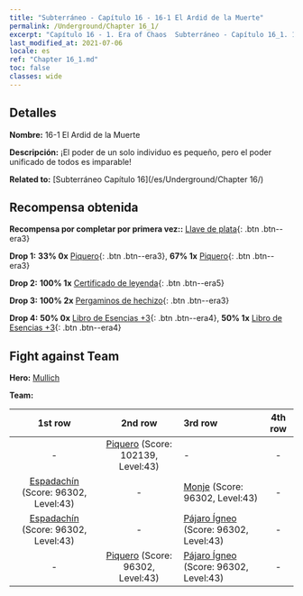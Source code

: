 ```yaml
---
title: "Subterráneo - Capítulo 16 - 16-1 El Ardid de la Muerte"
permalink: /Underground/Chapter 16_1/
excerpt: "Capítulo 16 - 1. Era of Chaos  Subterráneo - Capítulo 16_1. 16-1 El Ardid de la Muerte"
last_modified_at: 2021-07-06
locale: es
ref: "Chapter 16_1.md"
toc: false
classes: wide
---
```


## Detalles

 **Nombre:** 16-1 El Ardid de la Muerte

 **Descripción:** ¡El poder de un solo individuo es pequeño, pero el poder unificado de todos es imparable!

 **Related to:** [Subterráneo Capítulo 16](/es/Underground/Chapter 16/)

## Recompensa obtenida

 **Recompensa por completar por primera vez::** [Llave de plata](/ItemsES/con_693/){: .btn .btn--era3}

 **Drop 1:** **33% 0x** [Piquero](/ItemsES/unt_190/){: .btn .btn--era3}, **67% 1x** [Piquero](/ItemsES/unt_190/){: .btn .btn--era3}

 **Drop 2:** **100% 1x** [Certificado de leyenda](/ItemsES/mat_67/){: .btn .btn--era5}

 **Drop 3:** **100% 2x** [Pergaminos de hechizo](/ItemsES/con_694/){: .btn .btn--era3}

 **Drop 4:** **50% 0x** [Libro de Esencias +3](/ItemsES/mat_60/){: .btn .btn--era4}, **50% 1x** [Libro de Esencias +3](/ItemsES/mat_60/){: .btn .btn--era4}


## Fight against Team
 **Hero:** [Mullich](/es/heroes/Mullich/)

 **Team:**


  | 1st row | 2nd row | 3rd row | 4th row |
  |:----:|:----:|:----|:----:|
  | - | [Piquero](/es/units/Pikeman/) (Score: 102139, Level:43)  | - | - |
  | [Espadachín](/es/units/Swordsman/) (Score: 96302, Level:43)  | - | [Monje](/es/units/Monk/) (Score: 96302, Level:43)  | - |
  | [Espadachín](/es/units/Swordsman/) (Score: 96302, Level:43)  | - | [Pájaro Ígneo](/es/units/Firebird/) (Score: 96302, Level:43)  | - |
  | - | [Piquero](/es/units/Pikeman/) (Score: 96302, Level:43)  | [Pájaro Ígneo](/es/units/Firebird/) (Score: 96302, Level:43)  | - |


